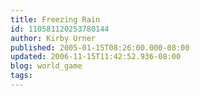 ```yaml
---
title: Freezing Rain
id: 110581120253780144
author: Kirby Urner
published: 2005-01-15T08:26:00.000-08:00
updated: 2006-11-15T11:42:52.936-08:00
blog: world_game
tags: 
---
```


